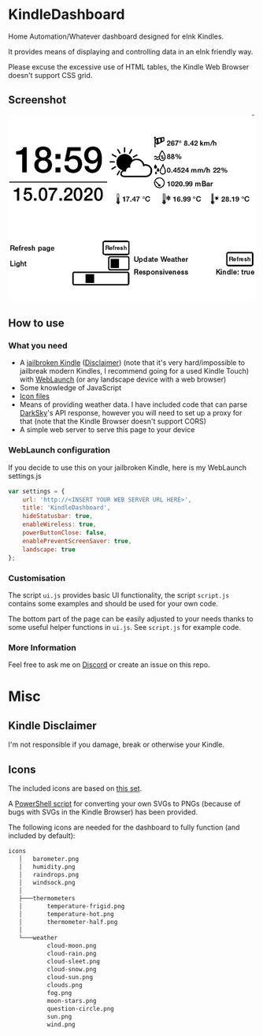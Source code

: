 # KindleDashboard
Home Automation/Whatever dashboard designed for eInk Kindles.

It provides means of displaying and controlling data in an eInk friendly way.

Please excuse the excessive use of HTML tables, the Kindle Web Browser doesn't support CSS grid.

## Screenshot
![Screenshot](https://raw.githubusercontent.com/HimbeersaftLP/KindleDashboard/master/screenshot.png)

## How to use
### What you need
* A [jailbroken Kindle](https://www.mobileread.com/forums/showthread.php?t=320564) ([Disclaimer](#kindle-disclaimer)) (note that it's very hard/impossible to jailbreak modern Kindles, I recommend going for a used Kindle Touch) with [WebLaunch](https://github.com/PaulFreund/WebLaunch) (or any landscape device with a web browser)
* Some knowledge of JavaScript
* [Icon files](#icons)
* Means of providing weather data. I have included code that can parse [DarkSky](https://darksky.net/dev)'s API response, however you will need to set up a proxy for that (note that the Kindle Browser doesn't support CORS)
* A simple web server to serve this page to your device
### WebLaunch configuration
If you decide to use this on your jailbroken Kindle, here is my WebLaunch settings.js
```js
var settings = {
	url: 'http://<INSERT YOUR WEB SERVER URL HERE>',
	title: 'KindleDashboard',
	hideStatusbar: true,
	enableWireless: true,
	powerButtonClose: false,
	enablePreventScreenSaver: true,
	landscape: true
};
```
### Customisation 
The script `ui.js` provides basic UI functionality, the script `script.js` contains some examples and should be used for your own code.

The bottom part of the page can be easily adjusted to your needs thanks to some useful helper functions in `ui.js`. See `script.js` for example code.
### More Information
Feel free to ask me on [Discord](https://himbeer.me/discord/) or create an issue on this repo. 
# Misc
## Kindle Disclaimer
I'm not responsible if you damage, break or otherwise your Kindle.
## Icons
The included icons are based on [this set](https://openclipart.org/detail/311247/weather-meteorology-icons-set).

A [PowerShell script](https://github.com/HimbeersaftLP/KindleDashboard/blob/master/icons/svgconverter.ps1) for converting your own SVGs to PNGs (because of bugs with SVGs in the Kindle Browser) has been provided.

The following icons are needed for the dashboard to fully function (and included by default):
```
icons
   │   barometer.png
   │   humidity.png
   │   raindrops.png
   │   windsock.png
   │
   ├───thermometers
   │       temperature-frigid.png
   │       temperature-hot.png
   │       thermometer-half.png
   │
   └───weather
           cloud-moon.png
           cloud-rain.png
           cloud-sleet.png
           cloud-snow.png
           cloud-sun.png
           clouds.png
           fog.png
           moon-stars.png
           question-circle.png
           sun.png
           wind.png
```
